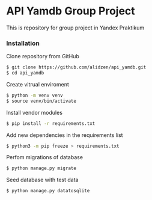 # API Yamdb Group Project

This is repository for group project in Yandex Praktikum

### Installation

Clone repository from GitHub
```sh
$ git clone https://github.com/alidzen/api_yamdb.git
$ cd api_yamdb
```

Create vitrual enviroment
```sh
$ python -m venv venv
$ source venv/bin/activate
```

Install vendor modules
```sh
$ pip install -r requirements.txt
```

Add new dependencies in the requirements list
```sh
$ python3 -m pip freeze > requirements.txt
```

Perfom migrations of database
```sh
$ python manage.py migrate
```

Seed database with test data
```sh
$ python manage.py datatosqlite
```